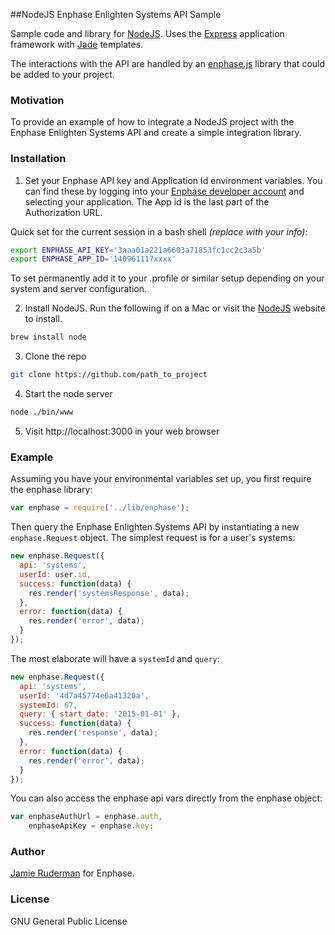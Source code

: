 ##NodeJS Enphase Enlighten Systems API Sample

Sample code and library for [NodeJS](https://nodejs.org/). Uses the [Express](http://expressjs.com/) application framework with [Jade](http://jade-lang.com/) templates.

The interactions with the API are handled by an [enphase.js](lib/enphase.js) library that could be added to your project.

### Motivation

To provide an example of how to integrate a NodeJS project with the Enphase Enlighten Systems API and create a simple integration library.

### Installation

1. Set your Enphase API key and Application Id environment variables.
  You can find these by logging into your [Enphase developer account](https://developer.enphase.com/admin/applications) and selecting your application. The App id is the last part of the Authorization URL.

  Quick set for the current session in a bash shell *(replace with your info)*:
  ```bash
  export ENPHASE_API_KEY='3aaa01a221a6603a71853fc1cc2c3a5b'
  export ENPHASE_APP_ID='140961117xxxx'
  ```

  To set permanently add it to your .profile or similar setup depending on your system and server configuration.


2. Install NodeJS. Run the following if on a Mac or visit the [NodeJS](https://nodejs.org/) website to install.
  ```bash
  brew install node
  ```

3. Clone the repo
  ```bash
  git clone https://github.com/path_to_project
  ```

4. Start the node server
  ```bash
  node ./bin/www
  ```

5. Visit http://localhost:3000 in your web browser

### Example

Assuming you have your environmental variables set up, you first require the enphase library:
```javascript
var enphase = require('../lib/enphase');
```
Then query the Enphase Enlighten Systems API by instantiating a new `enphase.Request` object.
The simplest request is for a user's systems:
```javascript
new enphase.Request({
  api: 'systems',
  userId: user.id,
  success: function(data) {
    res.render('systemsResponse', data);
  },
  error: function(data) {
    res.render('error', data);
  }
});
```

The most elaborate will have a `systemId` and `query`:
```javascript
new enphase.Request({
  api: 'systems',
  userId: '4d7a45774e6a41320a',
  systemId: 67,
  query: { start_date: '2015-01-01' },
  success: function(data) {
    res.render('response', data);
  },
  error: function(data) {
    res.render('error', data);
  }
});
```
You can also access the enphase api vars directly from the enphase object:
```javascript
var enphaseAuthUrl = enphase.auth,
    enphaseApiKey = enphase.key;
```

### Author
[Jamie Ruderman](http://github.com/JamieRuderman) for Enphase.

### License

GNU General Public License 
